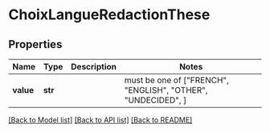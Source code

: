 # ChoixLangueRedactionThese


## Properties
Name | Type | Description | Notes
------------ | ------------- | ------------- | -------------
**value** | **str** |  |  must be one of ["FRENCH", "ENGLISH", "OTHER", "UNDECIDED", ]

[[Back to Model list]](../README.md#documentation-for-models) [[Back to API list]](../README.md#documentation-for-api-endpoints) [[Back to README]](../README.md)


